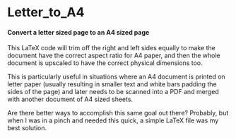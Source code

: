 # Letter_to_A4

#### Convert a letter sized page to an A4 sized page

This LaTeX code will trim off the right and left sides equally to make the document have the correct aspect ratio for A4 paper, and then the whole document is upscaled to have the correct physical dimensions too.

This is particularly useful in situations where an A4 document is printed on letter paper (usually resulting in smaller text and white bars padding the sides of the page) and later needs to be scanned into a PDF and merged with another document of A4 sized sheets.

Are there better ways to accomplish this same goal out there?  Probably, but when I was in a pinch and needed this quick, a simple LaTeX file was my best solution.  
